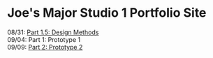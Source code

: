 # Joe's Major Studio 1 Portfolio Site #

08/31: [Part 1.5: Design Methods](https://sycrus.github.io/major-studio-1/0831.html) <br>
09/04: Part 1: Prototype 1 <br>
09/09: [Part 2: Prototype 2](https://sycrus.github.io/major-studio-1/0909.html) <br>